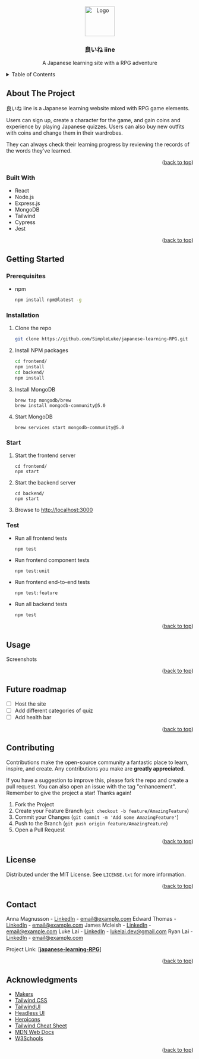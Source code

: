 <a name="readme-top"></a>

<!-- PROJECT LOGO -->
<br />
<div align="center">
  <a href="https://github.com/othneildrew/Best-README-Template">
    <img src="images/logo.png" alt="Logo" width="80" height="80">
  </a>

  <h3 align="center">良いね iine</h3>

  <p align="center">
    A Japanese learning site with a RPG adventure
   
</div>

<!-- TABLE OF CONTENTS -->
<details>
  <summary>Table of Contents</summary>
  <ol>
    <li>
      <a href="#about-the-project">About The Project</a>
      <ul>
        <li><a href="#built-with">Built With</a></li>
      </ul>
    </li>
    <li>
      <a href="#getting-started">Getting Started</a>
      <ul>
        <li><a href="#prerequisites">Prerequisites</a></li>
        <li><a href="#installation">Installation</a></li>
        <li><a href="#start">Start</a></li>
        <li><a href="#test">Test</a></li>
      </ul>
    </li>
    <li><a href="#usage">Usage</a></li>
    <li><a href="#future-roadmap">Future roadmap</a></li>
    <li><a href="#contributing">Contributing</a></li>
    <li><a href="#license">License</a></li>
    <li><a href="#contact">Contact</a></li>
    <li><a href="#acknowledgments">Acknowledgments</a></li>
  </ol>
</details>

<!-- ABOUT THE PROJECT -->

## About The Project

良いね iine is a Japanese learning website mixed with RPG game elements.

Users can sign up, create a character for the game, and gain coins and experience by playing Japanese quizzes. Users can also buy new outfits with coins and change them in their wardrobes.

They can always check their learning progress by reviewing the records of the words they've learned.

<p align="right">(<a href="#readme-top">back to top</a>)</p>

### Built With

- React
- Node.js
- Express.js
- MongoDB
- Tailwind
- Cypress
- Jest

<p align="right">(<a href="#readme-top">back to top</a>)</p>

<!-- GETTING STARTED -->

## Getting Started

### Prerequisites

- npm
  ```sh
  npm install npm@latest -g
  ```

### Installation

1. Clone the repo
   ```sh
   git clone https://github.com/SimpleLuke/japanese-learning-RPG.git
   ```
2. Install NPM packages
   ```sh
   cd frontend/
   npm install
   cd backend/
   npm install
   ```
3. Install MongoDB

   ```
   brew tap mongodb/brew
   brew install mongodb-community@5.0
   ```

4. Start MongoDB
   ```
   brew services start mongodb-community@5.0
   ```

### Start

1. Start the frontend server

   ```
   cd frontend/
   npm start
   ```

2. Start the backend server

   ```
   cd backend/
   npm start
   ```

3. Browse to [http://localhost:3000](http://localhost:3000)

### Test

- Run all frontend tests

  ```
  npm test
  ```

- Run frontend component tests

  ```
  npm test:unit
  ```

- Run frontend end-to-end tests

  ```
  npm test:feature
  ```

- Run all backend tests
  ```
  npm test
  ```

<p align="right">(<a href="#readme-top">back to top</a>)</p>

<!-- USAGE EXAMPLES -->

## Usage

Screenshots

<p align="right">(<a href="#readme-top">back to top</a>)</p>

<!-- ROADMAP -->

## Future roadmap

- [ ] Host the site
- [ ] Add different categories of quiz
- [ ] Add health bar

<p align="right">(<a href="#readme-top">back to top</a>)</p>

<!-- CONTRIBUTING -->

## Contributing

Contributions make the open-source community a fantastic place to learn, inspire, and create. Any contributions you make are **greatly appreciated**.

If you have a suggestion to improve this, please fork the repo and create a pull request. You can also open an issue with the tag "enhancement".
Remember to give the project a star! Thanks again!

1. Fork the Project
2. Create your Feature Branch (`git checkout -b feature/AmazingFeature`)
3. Commit your Changes (`git commit -m 'Add some AmazingFeature'`)
4. Push to the Branch (`git push origin feature/AmazingFeature`)
5. Open a Pull Request

<p align="right">(<a href="#readme-top">back to top</a>)</p>

<!-- LICENSE -->

## License

Distributed under the MIT License. See `LICENSE.txt` for more information.

<p align="right">(<a href="#readme-top">back to top</a>)</p>

<!-- CONTACT -->

## Contact

Anna Magnusson - [LinkedIn](https://www.linkedin.com/) - email@example.com
Edward Thomas - [LinkedIn](https://www.linkedin.com/) - email@example.com
James Mcleish - [LinkedIn](https://www.linkedin.com/) - email@example.com
Luke Lai - [LinkedIn](https://www.linkedin.com/in/luke-lai-309a3522b/) - lukelai.dev@gmail.com
Ryan Lai - [LinkedIn](https://www.linkedin.com/) - email@example.com

Project Link: [**[japanese-learning-RPG](https://github.com/SimpleLuke/japanese-learning-RPG)**]

<p align="right">(<a href="#readme-top">back to top</a>)</p>

<!-- ACKNOWLEDGMENTS -->

## Acknowledgments

- [Makers](https://makers.tech/)
- [Tailwind CSS](https://tailwindcss.com/)
- [TailwindUI](https://tailwindui.com/)
- [Headless UI](https://headlessui.com/)
- [Heroicons](https://heroicons.com/)
- [Tailwind Cheat Sheet](https://nerdcave.com/tailwind-cheat-sheet)
- [MDN Web Docs](https://developer.mozilla.org/)
- [W3Schools](https://www.w3schools.com/)

<p align="right">(<a href="#readme-top">back to top</a>)</p>
